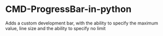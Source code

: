 # CMD-ProgressBar-in-python
Adds a custom development bar, with the ability to specify the maximum value, line size and the ability to specify no limit
